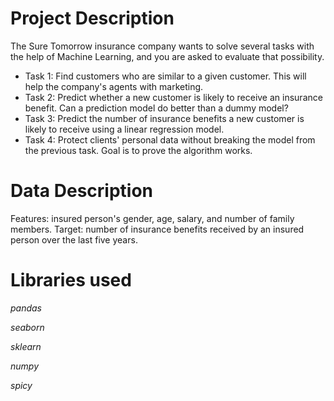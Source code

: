 # Project Description
The Sure Tomorrow insurance company wants to solve several tasks with the help of Machine Learning, and you are asked to evaluate that possibility.
- Task 1: Find customers who are similar to a given customer. This will help the company's agents with marketing.
- Task 2: Predict whether a new customer is likely to receive an insurance benefit. Can a prediction model do better than a dummy model?
- Task 3: Predict the number of insurance benefits a new customer is likely to receive using a linear regression model.
- Task 4: Protect clients' personal data without breaking the model from the previous task.
Goal is to prove the algorithm works. 

# Data Description

Features: insured person's gender, age, salary, and number of family members.
Target: number of insurance benefits received by an insured person over the last five years.

# Libraries used
_pandas_

_seaborn_

_sklearn_

_numpy_

_spicy_
